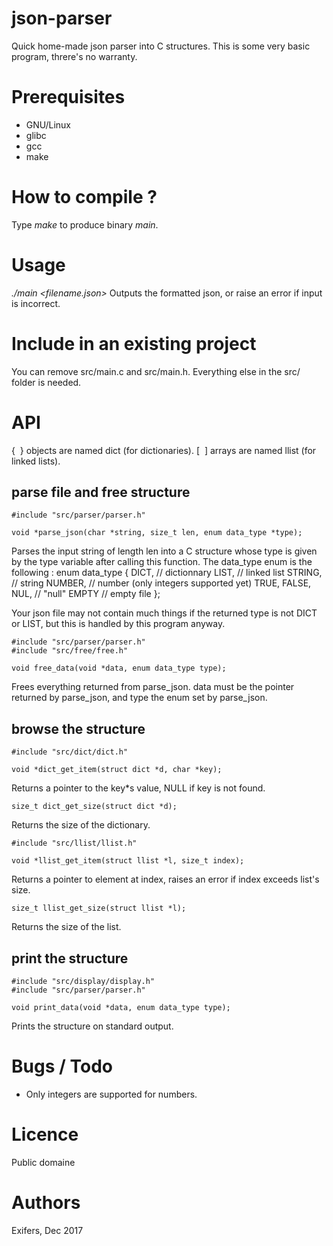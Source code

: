 # json-parser
Quick home-made json parser into C structures. This is some very basic program,
threre's no warranty.

# Prerequisites
- GNU/Linux
- glibc
- gcc
- make

# How to compile ?
Type *make* to produce binary *main*.

# Usage
*./main \<filename.json\>*
Outputs the formatted json, or raise an error if input is incorrect.

# Include in an existing project
You can remove src/main.c and src/main.h. Everything else in the src/ folder
is needed.

# API
{  } objects are named dict (for dictionaries).
[  ] arrays are named llist (for linked lists).

## parse file and free structure

    #include "src/parser/parser.h"

    void *parse_json(char *string, size_t len, enum data_type *type);
Parses the input string of length len into a C structure whose type is given
by the type variable after calling this function.
The data\_type enum is the following :
    enum data_type
    {
      DICT, // dictionnary
      LIST, // linked list
      STRING, // string
      NUMBER, // number (only integers supported yet)
      TRUE,
      FALSE,
      NUL, // "null"
      EMPTY // empty file
    };

Your json file may not contain much things if the returned type is not DICT or
LIST, but this is handled by this program anyway.


    #include "src/parser/parser.h"
    #include "src/free/free.h"

    void free_data(void *data, enum data_type type);
Frees everything returned from parse\_json. data must be the pointer returned
by parse\_json, and type the enum set by parse\_json.

## browse the structure

    #include "src/dict/dict.h"

    void *dict_get_item(struct dict *d, char *key);
Returns a pointer to the key*s value, NULL if key is not found.

    size_t dict_get_size(struct dict *d);
Returns the size of the dictionary.

    #include "src/llist/llist.h"

    void *llist_get_item(struct llist *l, size_t index);
Returns a pointer to element at index, raises an error if index exceeds list's
size.

    size_t llist_get_size(struct llist *l);
Returns the size of the list.

## print the structure

    #include "src/display/display.h"
    #include "src/parser/parser.h"

    void print_data(void *data, enum data_type type);

Prints the structure on standard output.

# Bugs / Todo
- Only integers are supported for numbers.

# Licence
Public domaine

# Authors
Exifers, Dec 2017
